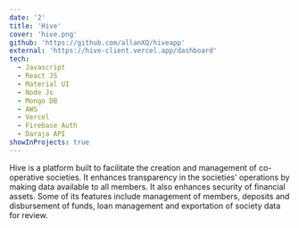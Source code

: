```yaml
---
date: '2'
title: 'Hive'
cover: 'hive.png'
github: 'https://github.com/allanXQ/hiveapp'
external: 'https://hive-client.vercel.app/dashboard'
tech:
  - Javascript
  - React JS
  - Material UI
  - Node Js
  - Mongo DB
  - AWS
  - Vercel
  - Firebase Auth
  - Daraja API
showInProjects: true
---
```


Hive is a platform built to facilitate the creation and management of co-operative societies. It enhances transparency in the societies' operations by making data available to all members. It also enhances security of financial assets. Some of its features include management of members, deposits and disbursement of funds, loan management and exportation of society data for review.
